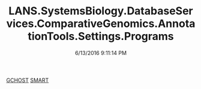 ﻿---
title: LANS.SystemsBiology.DatabaseServices.ComparativeGenomics.AnnotationTools.Settings.Programs
date: 6/13/2016 9:11:14 PM
---

[GCHOST](T-LANS.SystemsBiology.DatabaseServices.ComparativeGenomics.AnnotationTools.Settings.Programs.GCHOST.html)
[SMART](T-LANS.SystemsBiology.DatabaseServices.ComparativeGenomics.AnnotationTools.Settings.Programs.SMART.html)
